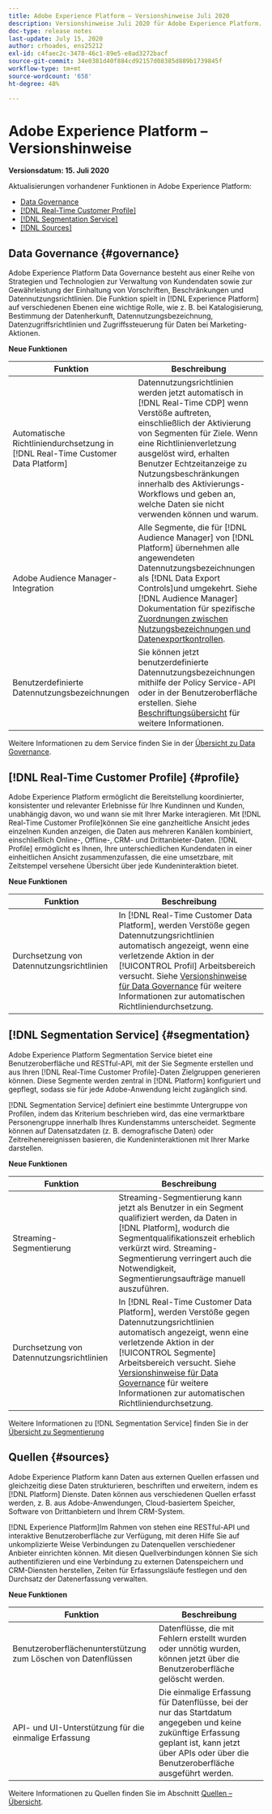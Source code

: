 ```yaml
---
title: Adobe Experience Platform – Versionshinweise Juli 2020
description: Versionshinweise Juli 2020 für Adobe Experience Platform.
doc-type: release notes
last-update: July 15, 2020
author: crhoades, ens25212
exl-id: c4faec2c-3478-46c1-89e5-e8ad3272bacf
source-git-commit: 34e0381d40f884cd92157d08385d889b1739845f
workflow-type: tm+mt
source-wordcount: '658'
ht-degree: 48%

---
```


# Adobe Experience Platform – Versionshinweise

**Versionsdatum: 15. Juli 2020**

Aktualisierungen vorhandener Funktionen in Adobe Experience Platform:

- [Data Governance](#governance)
- [[!DNL Real-Time Customer Profile]](#profile)
- [[!DNL Segmentation Service]](#segmentation)
- [[!DNL Sources]](#sources)

## Data Governance {#governance}

Adobe Experience Platform Data Governance besteht aus einer Reihe von Strategien und Technologien zur Verwaltung von Kundendaten sowie zur Gewährleistung der Einhaltung von Vorschriften, Beschränkungen und Datennutzungsrichtlinien. Die Funktion spielt in [!DNL Experience Platform] auf verschiedenen Ebenen eine wichtige Rolle, wie z. B. bei Katalogisierung, Bestimmung der Datenherkunft, Datennutzungsbezeichnung, Datenzugriffsrichtlinien und Zugriffssteuerung für Daten bei Marketing-Aktionen.

**Neue Funktionen**

| Funktion | Beschreibung |
| -----------| ---------- |
| Automatische Richtliniendurchsetzung in [!DNL Real-Time Customer Data Platform] | Datennutzungsrichtlinien werden jetzt automatisch in [!DNL Real-Time CDP] wenn Verstöße auftreten, einschließlich der Aktivierung von Segmenten für Ziele. Wenn eine Richtlinienverletzung ausgelöst wird, erhalten Benutzer Echtzeitanzeige zu Nutzungsbeschränkungen innerhalb des Aktivierungs-Workflows und geben an, welche Daten sie nicht verwenden können und warum. |
| Adobe Audience Manager-Integration | Alle Segmente, die für [!DNL Audience Manager] von [!DNL Platform] übernehmen alle angewendeten Datennutzungsbezeichnungen als [!DNL Data Export Controls]und umgekehrt. Siehe [!DNL Audience Manager] Dokumentation für spezifische [Zuordnungen zwischen Nutzungsbezeichnungen und Datenexportkontrollen](https://experienceleague.adobe.com/docs/audience-manager/user-guide/implementation-integration-guides/integration-experience-platform/aam-aep-audience-sharing.html?lang=de). |
| Benutzerdefinierte Datennutzungsbezeichnungen | Sie können jetzt benutzerdefinierte Datennutzungsbezeichnungen mithilfe der Policy Service-API oder in der Benutzeroberfläche erstellen. Siehe [Beschriftungsübersicht](../../data-governance/labels/overview.md) für weitere Informationen. |

Weitere Informationen zu dem Service finden Sie in der [Übersicht zu Data Governance](../../data-governance/home.md).

## [!DNL Real-Time Customer Profile] {#profile}

Adobe Experience Platform ermöglicht die Bereitstellung koordinierter, konsistenter und relevanter Erlebnisse für Ihre Kundinnen und Kunden, unabhängig davon, wo und wann sie mit Ihrer Marke interagieren. Mit [!DNL Real-Time Customer Profile]können Sie eine ganzheitliche Ansicht jedes einzelnen Kunden anzeigen, die Daten aus mehreren Kanälen kombiniert, einschließlich Online-, Offline-, CRM- und Drittanbieter-Daten. [!DNL Profile] ermöglicht es Ihnen, Ihre unterschiedlichen Kundendaten in einer einheitlichen Ansicht zusammenzufassen, die eine umsetzbare, mit Zeitstempel versehene Übersicht über jede Kundeninteraktion bietet.

**Neue Funktionen**

| Funktion | Beschreibung |
| ------- | ----------- |
| Durchsetzung von Datennutzungsrichtlinien | In [!DNL Real-Time Customer Data Platform], werden Verstöße gegen Datennutzungsrichtlinien automatisch angezeigt, wenn eine verletzende Aktion in der [!UICONTROL Profil] Arbeitsbereich versucht. Siehe [Versionshinweise für Data Governance](#governance) für weitere Informationen zur automatischen Richtliniendurchsetzung. |

## [!DNL Segmentation Service] {#segmentation}

Adobe Experience Platform Segmentation Service bietet eine Benutzeroberfläche und RESTful-API, mit der Sie Segmente erstellen und aus Ihren [!DNL Real-Time Customer Profile]-Daten Zielgruppen generieren können. Diese Segmente werden zentral in [!DNL Platform] konfiguriert und gepflegt, sodass sie für jede Adobe-Anwendung leicht zugänglich sind.

[!DNL Segmentation Service] definiert eine bestimmte Untergruppe von Profilen, indem das Kriterium beschrieben wird, das eine vermarktbare Personengruppe innerhalb Ihres Kundenstamms unterscheidet. Segmente können auf Datensatzdaten (z. B. demografische Daten) oder Zeitreihenereignissen basieren, die Kundeninteraktionen mit Ihrer Marke darstellen.

**Neue Funktionen**

| Funktion | Beschreibung |
| ------- | ----------- |
| Streaming-Segmentierung  | Streaming-Segmentierung kann jetzt als Benutzer in ein Segment qualifiziert werden, da Daten in [!DNL Platform], wodurch die Segmentqualifikationszeit erheblich verkürzt wird. Streaming-Segmentierung verringert auch die Notwendigkeit, Segmentierungsaufträge manuell auszuführen. |
| Durchsetzung von Datennutzungsrichtlinien | In [!DNL Real-Time Customer Data Platform], werden Verstöße gegen Datennutzungsrichtlinien automatisch angezeigt, wenn eine verletzende Aktion in der [!UICONTROL Segmente] Arbeitsbereich versucht. Siehe [Versionshinweise für Data Governance](#governance) für weitere Informationen zur automatischen Richtliniendurchsetzung. |

Weitere Informationen zu [!DNL Segmentation Service] finden Sie in der [Übersicht zu Segmentierung](../../segmentation/home.md)

## Quellen {#sources}

Adobe Experience Platform kann Daten aus externen Quellen erfassen und gleichzeitig diese Daten strukturieren, beschriften und erweitern, indem es [!DNL Platform] Dienste. Daten können aus verschiedenen Quellen erfasst werden, z. B. aus Adobe-Anwendungen, Cloud-basiertem Speicher, Software von Drittanbietern und Ihrem CRM-System.

[!DNL Experience Platform]Im Rahmen von stehen eine RESTful-API und interaktive Benutzeroberfläche zur Verfügung, mit deren Hilfe Sie auf unkomplizierte Weise Verbindungen zu Datenquellen verschiedener Anbieter einrichten können. Mit diesen Quellverbindungen können Sie sich authentifizieren und eine Verbindung zu externen Datenspeichern und CRM-Diensten herstellen, Zeiten für Erfassungsläufe festlegen und den Durchsatz der Datenerfassung verwalten.

**Neue Funktionen**

| Funktion | Beschreibung |
| ------- | ----------- |
| Benutzeroberflächenunterstützung zum Löschen von Datenflüssen | Datenflüsse, die mit Fehlern erstellt wurden oder unnötig wurden, können jetzt über die Benutzeroberfläche gelöscht werden. |
| API- und UI-Unterstützung für die einmalige Erfassung | Die einmalige Erfassung für Datenflüsse, bei der nur das Startdatum angegeben und keine zukünftige Erfassung geplant ist, kann jetzt über APIs oder über die Benutzeroberfläche ausgeführt werden. |

Weitere Informationen zu Quellen finden Sie im Abschnitt [Quellen – Übersicht](../../sources/home.md).
